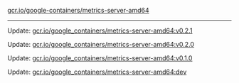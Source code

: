 [gcr.io/google-containers/metrics-server-amd64](https://hub.docker.com/r/cruse/metrics-server-amd64/tags/) 

----
Update: [gcr.io/google_containers/metrics-server-amd64:v0.2.1](https://hub.docker.com/r/cruse/metrics-server-amd64/tags/)

Update: [gcr.io/google_containers/metrics-server-amd64:v0.2.0](https://hub.docker.com/r/cruse/metrics-server-amd64/tags/)

Update: [gcr.io/google_containers/metrics-server-amd64:v0.1.0](https://hub.docker.com/r/cruse/metrics-server-amd64/tags/)

Update: [gcr.io/google_containers/metrics-server-amd64:dev](https://hub.docker.com/r/cruse/metrics-server-amd64/tags/)

